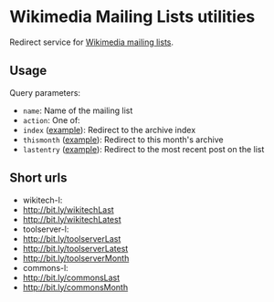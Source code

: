 Wikimedia Mailing Lists utilities
=============

Redirect service for [Wikimedia mailing lists](https://lists.wikimedia.org/mailman/listinfo).

## Usage

Query parameters:

* `name`: Name of the mailing list
* `action`: One of:
 * `index` ([example](https://tools.wmflabs.org/list/?name=wikitech-l&action=index)): Redirect to the archive index
 * `thismonth` ([example](https://tools.wmflabs.org/list/?name=wikitech-l&action=thismonth)): Redirect to this month's archive
 * `lastentry` ([example](https://tools.wmflabs.org/list/?name=wikitech-l&action=lastentry)): Redirect to the most recent post on the list


##  Short urls

* wikitech-l:
 * http://bit.ly/wikitechLast
 * http://bit.ly/wikitechLatest
* toolserver-l:
 * http://bit.ly/toolserverLast
 * http://bit.ly/toolserverLatest
 * http://bit.ly/toolserverMonth
* commons-l:
 * http://bit.ly/commonsLast
 * http://bit.ly/commonsMonth
